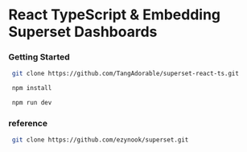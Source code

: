 # React TypeScript & Embedding Superset Dashboards

### Getting Started
```sh
 git clone https://github.com/TangAdorable/superset-react-ts.git
```

```sh
 npm install
```

```sh
 npm run dev
```

### reference
```sh
 git clone https://github.com/ezynook/superset.git
```